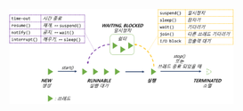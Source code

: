 <img src = "assets/built/postsImages/TheCornerstoneOfJava/2021-06-21-13cornerstoneJava5/img.png" width="80%" align="left"><br/>
